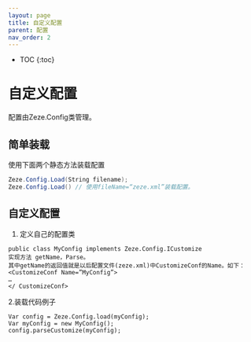 ```yaml
---
layout: page
title: 自定义配置
parent: 配置
nav_order: 2
---
```


* TOC
{:toc}

# 自定义配置

配置由Zeze.Config类管理。

## 简单装载

使用下面两个静态方法装载配置

```csharp
Zeze.Config.Load(String filename);
Zeze.Config.Load() // 使用fileName=“zeze.xml”装载配置。
```

## 自定义配置

1. 定义自己的配置类

 ```
 public class MyConfig implements Zeze.Config.ICustomize
 实现方法 getName，Parse。
 其中getName的返回值就是以后配置文件(zeze.xml)中CustomizeConf的Name。如下：
 <CustomizeConf Name=”MyConfig”>
 …
 </ CustomizeConf>
 ```

2.装载代码例子

```
Var config = Zeze.Config.load(myConfig);
Var myConfig = new MyConfig();
config.parseCustomize(myConfig);
```
